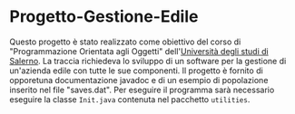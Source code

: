 # Progetto-Gestione-Edile
Questo progetto è stato realizzato come obiettivo del corso di "Programmazione Orientata agli Oggetti" dell'[Università degli studi di Salerno](https://www.unisa.it/).
La traccia richiedeva lo sviluppo di un software per la gestione di un'azienda edile con tutte le sue componenti.
Il progetto è fornito di opporetuna documentazione javadoc e di un esempio di popolazione inserito nel file "saves.dat". Per eseguire il programma sarà necessario eseguire la classe `Init.java` contenuta nel pacchetto `utilities`.
